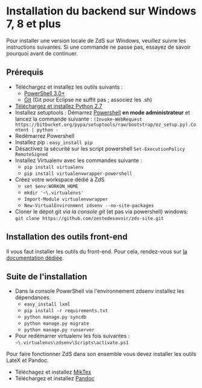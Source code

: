 # Installation du backend sur **Windows 7, 8** et plus

Pour installer une version locale de ZdS sur Windows, veuillez suivre les instructions suivantes.
Si une commande ne passe pas, essayez de savoir pourquoi avant de continuer.

## Prérequis

- Téléchargez et installez les outils suivants :
    - [PowerShell 3.0+](http://www.microsoft.com/fr-fr/download/details.aspx?id=40855)
    - [Git](http://git-scm.com/download/win) (Git pour Eclipse ne suffit pas ; associez les .sh)
- [Téléchargez et installez Python 2.7](https://www.python.org/download/releases/2.7/)
- Installez setuptools : Démarrez [Powershell](http://fr.wikipedia.org/wiki/Windows_PowerShell) **en mode administrateur** et lancez la commande suivante : `(Invoke-WebRequest https://bitbucket.org/pypa/setuptools/raw/bootstrap/ez_setup.py).Content | python -`
- Redémarrez Powershell
- Installez pip : `easy_install pip`
- Désactivez la sécurité sur les script powershell `Set-ExecutionPolicy RemoteSigned`
- Installez Virtualenv avec les commandes suivante :
    - `pip install virtualenv`
    - `pip install virtualenvwrapper-powershell`
- Créez votre workspace dédié à ZdS
    - `set $env:WORKON_HOME`
    - `mkdir '~\.virtualenvs'`
    - `Import-Module virtualenvwrapper`
    - `New-VirtualEnvironment zdsenv --no-site-packages`
- Cloner le dépot git *via la console git* (et pas via powershell) windows: `git clone https://github.com/zestedesavoir/zds-site.git`

## Installation des outils front-end

Il vous faut installer les outils du front-end. Pour cela, rendez-vous sur [la documentation dédiée](frontend-install.md).

## Suite de l'installation

- Dans la console PowerShell via l'environnement zdsenv installez les dépendances.
    - `easy_install lxml`
    - `pip install -r requirements.txt`
    - `python manage.py syncdb`
    - `python manage.py migrate`
    - `python manage.py runserver`
- Pour redémarrer virtualenv les fois suivantes : `~\.virtualenvs\zdsenv\Scripts\activate.ps1`

Pour faire fonctionner ZdS dans son ensemble vous devez installer les outils LateX et Pandoc.

- Téléchagez et installez [MikTex](http://miktex.org/download)
- Téléchargez et installez [Pandoc](https://github.com/jgm/pandoc/releases)